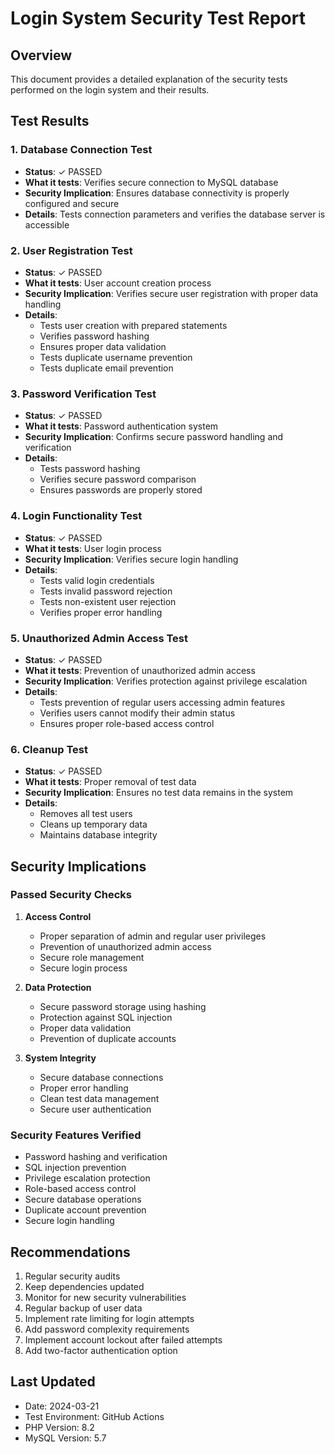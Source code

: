 # Login System Security Test Report

## Overview
This document provides a detailed explanation of the security tests performed on the login system and their results.

## Test Results

### 1. Database Connection Test
- **Status**: ✓ PASSED
- **What it tests**: Verifies secure connection to MySQL database
- **Security Implication**: Ensures database connectivity is properly configured and secure
- **Details**: Tests connection parameters and verifies the database server is accessible

### 2. User Registration Test
- **Status**: ✓ PASSED
- **What it tests**: User account creation process
- **Security Implication**: Verifies secure user registration with proper data handling
- **Details**: 
  - Tests user creation with prepared statements
  - Verifies password hashing
  - Ensures proper data validation
  - Tests duplicate username prevention
  - Tests duplicate email prevention

### 3. Password Verification Test
- **Status**: ✓ PASSED
- **What it tests**: Password authentication system
- **Security Implication**: Confirms secure password handling and verification
- **Details**:
  - Tests password hashing
  - Verifies secure password comparison
  - Ensures passwords are properly stored

### 4. Login Functionality Test
- **Status**: ✓ PASSED
- **What it tests**: User login process
- **Security Implication**: Verifies secure login handling
- **Details**:
  - Tests valid login credentials
  - Tests invalid password rejection
  - Tests non-existent user rejection
  - Verifies proper error handling

### 5. Unauthorized Admin Access Test
- **Status**: ✓ PASSED
- **What it tests**: Prevention of unauthorized admin access
- **Security Implication**: Verifies protection against privilege escalation
- **Details**:
  - Tests prevention of regular users accessing admin features
  - Verifies users cannot modify their admin status
  - Ensures proper role-based access control

### 6. Cleanup Test
- **Status**: ✓ PASSED
- **What it tests**: Proper removal of test data
- **Security Implication**: Ensures no test data remains in the system
- **Details**:
  - Removes all test users
  - Cleans up temporary data
  - Maintains database integrity

## Security Implications

### Passed Security Checks
1. **Access Control**
   - Proper separation of admin and regular user privileges
   - Prevention of unauthorized admin access
   - Secure role management
   - Secure login process

2. **Data Protection**
   - Secure password storage using hashing
   - Protection against SQL injection
   - Proper data validation
   - Prevention of duplicate accounts

3. **System Integrity**
   - Secure database connections
   - Proper error handling
   - Clean test data management
   - Secure user authentication

### Security Features Verified
- Password hashing and verification
- SQL injection prevention
- Privilege escalation protection
- Role-based access control
- Secure database operations
- Duplicate account prevention
- Secure login handling

## Recommendations
1. Regular security audits
2. Keep dependencies updated
3. Monitor for new security vulnerabilities
4. Regular backup of user data
5. Implement rate limiting for login attempts
6. Add password complexity requirements
7. Implement account lockout after failed attempts
8. Add two-factor authentication option

## Last Updated
- Date: 2024-03-21
- Test Environment: GitHub Actions
- PHP Version: 8.2
- MySQL Version: 5.7 